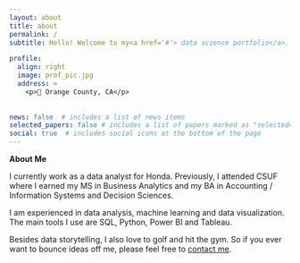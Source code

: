 ```yaml
---
layout: about
title: about
permalink: /
subtitle: Hello! Welcome to my<a href='#'> data science portfolio</a>.

profile:
  align: right
  image: prof_pic.jpg
  address: >
    <p>🍊 Orange County, CA</p>
    
    
news: false  # includes a list of news items
selected_papers: false # includes a list of papers marked as "selected={true}"
social: true  # includes social icons at the bottom of the page
---
```


 
 <a href='#' style="text-decoration:none"><b>About Me</b></a>

 I currently work as a data analyst for Honda. Previously, I attended CSUF where I earned my <a href='#' style="text-decoration:none">MS in Business Analytics</a> and my <a href='#' style="text-decoration:none">BA in Accounting / Information Systems and Decision Sciences</a>.

 I am experienced in data analysis, machine learning and data visualization. The main tools I use are <a href='#' style="text-decoration:none">SQL</a>, <a href='#' style="text-decoration:none">Python</a>, <a href='#' style="text-decoration:none">Power BI</a> and <a href='#' style="text-decoration:none">Tableau</a>.

 Besides data storytelling, I also love to golf and hit the gym. So if you ever want to bounce ideas off me, please feel free to [contact me](email:shainalolin@gmail.com).